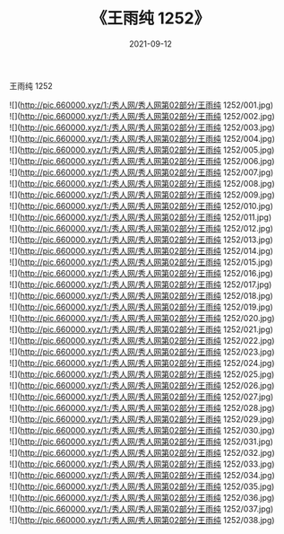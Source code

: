 ﻿---
layout: post
title:  《王雨纯 1252》
date:   2021-09-12
img: http://pic.660000.xyz/1:/秀人网/秀人网第02部分/王雨纯 1252/000.jpg
categories: [美女, 清纯, 唯美]
---

王雨纯 1252

  ![](http://pic.660000.xyz/1:/秀人网/秀人网第02部分/王雨纯 1252/001.jpg) <br> ![](http://pic.660000.xyz/1:/秀人网/秀人网第02部分/王雨纯 1252/002.jpg) <br> ![](http://pic.660000.xyz/1:/秀人网/秀人网第02部分/王雨纯 1252/003.jpg) <br> ![](http://pic.660000.xyz/1:/秀人网/秀人网第02部分/王雨纯 1252/004.jpg) <br> ![](http://pic.660000.xyz/1:/秀人网/秀人网第02部分/王雨纯 1252/005.jpg) <br> ![](http://pic.660000.xyz/1:/秀人网/秀人网第02部分/王雨纯 1252/006.jpg) <br> ![](http://pic.660000.xyz/1:/秀人网/秀人网第02部分/王雨纯 1252/007.jpg) <br> ![](http://pic.660000.xyz/1:/秀人网/秀人网第02部分/王雨纯 1252/008.jpg) <br> ![](http://pic.660000.xyz/1:/秀人网/秀人网第02部分/王雨纯 1252/009.jpg) <br> ![](http://pic.660000.xyz/1:/秀人网/秀人网第02部分/王雨纯 1252/010.jpg) <br> ![](http://pic.660000.xyz/1:/秀人网/秀人网第02部分/王雨纯 1252/011.jpg) <br> ![](http://pic.660000.xyz/1:/秀人网/秀人网第02部分/王雨纯 1252/012.jpg) <br> ![](http://pic.660000.xyz/1:/秀人网/秀人网第02部分/王雨纯 1252/013.jpg) <br> ![](http://pic.660000.xyz/1:/秀人网/秀人网第02部分/王雨纯 1252/014.jpg) <br> ![](http://pic.660000.xyz/1:/秀人网/秀人网第02部分/王雨纯 1252/015.jpg) <br> ![](http://pic.660000.xyz/1:/秀人网/秀人网第02部分/王雨纯 1252/016.jpg) <br> ![](http://pic.660000.xyz/1:/秀人网/秀人网第02部分/王雨纯 1252/017.jpg) <br> ![](http://pic.660000.xyz/1:/秀人网/秀人网第02部分/王雨纯 1252/018.jpg) <br> ![](http://pic.660000.xyz/1:/秀人网/秀人网第02部分/王雨纯 1252/019.jpg) <br> ![](http://pic.660000.xyz/1:/秀人网/秀人网第02部分/王雨纯 1252/020.jpg) <br> ![](http://pic.660000.xyz/1:/秀人网/秀人网第02部分/王雨纯 1252/021.jpg) <br> ![](http://pic.660000.xyz/1:/秀人网/秀人网第02部分/王雨纯 1252/022.jpg) <br> ![](http://pic.660000.xyz/1:/秀人网/秀人网第02部分/王雨纯 1252/023.jpg) <br> ![](http://pic.660000.xyz/1:/秀人网/秀人网第02部分/王雨纯 1252/024.jpg) <br> ![](http://pic.660000.xyz/1:/秀人网/秀人网第02部分/王雨纯 1252/025.jpg) <br> ![](http://pic.660000.xyz/1:/秀人网/秀人网第02部分/王雨纯 1252/026.jpg) <br> ![](http://pic.660000.xyz/1:/秀人网/秀人网第02部分/王雨纯 1252/027.jpg) <br> ![](http://pic.660000.xyz/1:/秀人网/秀人网第02部分/王雨纯 1252/028.jpg) <br> ![](http://pic.660000.xyz/1:/秀人网/秀人网第02部分/王雨纯 1252/029.jpg) <br> ![](http://pic.660000.xyz/1:/秀人网/秀人网第02部分/王雨纯 1252/030.jpg) <br> ![](http://pic.660000.xyz/1:/秀人网/秀人网第02部分/王雨纯 1252/031.jpg) <br> ![](http://pic.660000.xyz/1:/秀人网/秀人网第02部分/王雨纯 1252/032.jpg) <br> ![](http://pic.660000.xyz/1:/秀人网/秀人网第02部分/王雨纯 1252/033.jpg) <br> ![](http://pic.660000.xyz/1:/秀人网/秀人网第02部分/王雨纯 1252/034.jpg) <br> ![](http://pic.660000.xyz/1:/秀人网/秀人网第02部分/王雨纯 1252/035.jpg) <br> ![](http://pic.660000.xyz/1:/秀人网/秀人网第02部分/王雨纯 1252/036.jpg) <br> ![](http://pic.660000.xyz/1:/秀人网/秀人网第02部分/王雨纯 1252/037.jpg) <br> ![](http://pic.660000.xyz/1:/秀人网/秀人网第02部分/王雨纯 1252/038.jpg) <br>
